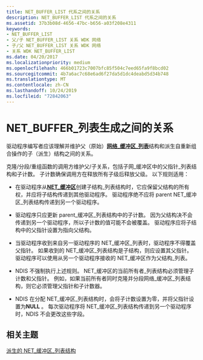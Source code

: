 ```yaml
---
title: NET_BUFFER_LIST 代系之间的关系
description: NET_BUFFER_LIST 代系之间的关系
ms.assetid: 37b3b08d-4656-47bc-b656-a03f208e4311
keywords:
- NET_BUFFER_LIST
- 父/子 NET_BUFFER_LIST 关系 WDK 网络
- 子/父 NET_BUFFER_LIST 关系 WDK 网络
- 关系 WDK NET_BUFFER_LIST
ms.date: 04/20/2017
ms.localizationpriority: medium
ms.openlocfilehash: 466b01723c7007bfc85f504c7eed65fa9f8bcd02
ms.sourcegitcommit: 4b7a6ac7c68e6ad6f27da5d1dc4deabd5d34b748
ms.translationtype: MT
ms.contentlocale: zh-CN
ms.lasthandoff: 10/24/2019
ms.locfileid: "72842063"
---
```

# <a name="relationships-between-net_buffer_list-generations"></a>NET\_BUFFER\_列表生成之间的关系





驱动程序编写者应该理解并维护父（原始）[**网络\_缓冲区\_列表**](https://docs.microsoft.com/windows-hardware/drivers/ddi/ndis/ns-ndis-_net_buffer_list)结构和派生自重新组合操作的子（派生）结构之间的关系。

克隆/分段/重组函数的调用方维护父/子关系，包括子网\_缓冲区中的父指针\_列表结构和子计数。 子计数确保调用方在释放所有子级后释放父级。 以下规则适用：

-   在驱动程序从[**NET\_缓冲区**](https://docs.microsoft.com/windows-hardware/drivers/ddi/ndis/ns-ndis-_net_buffer_list)创建子结构\_列表结构时，它应保留父结构的所有权，并应将子结构传递到其他驱动程序。 驱动程序绝不应将 parent NET\_缓冲区\_列表结构传递到另一个驱动程序。

-   驱动程序只应更新 parent\_缓冲区\_列表结构中的子计数。 因为父结构决不会传递到另一个驱动程序，所以子计数的值可能不会被覆盖。 驱动程序应将子结构中的父指针设置为指向父结构。

-   当驱动程序收到来自另一驱动程序的 NET\_缓冲区\_列表时，驱动程序不得覆盖父指针。 如果收到的 NET\_缓冲区\_列表结构是子结构，则应设置其父指针。 驱动程序可以使用从另一个驱动程序接收的 NET\_缓冲区作为父结构\_列表。

-   NDIS 不强制执行上述规则。 NET\_缓冲区的当前所有者\_列表结构必须管理子计数和父指针。 例如，如果当前所有者同时克隆并分段网络\_缓冲区\_列表结构，则它必须管理父指针和子计数器。

-   NDIS 在分配 NET\_缓冲区\_列表结构时，会将子计数设置为零，并将父指针设置为**NULL** 。 每次驱动程序将 NET\_缓冲区\_列表结构传递到另一个驱动程序时，NDIS 不会更改这些字段。

## <a name="related-topics"></a>相关主题


[派生的 NET\_缓冲区\_列表结构](derived-net-buffer-list-structures.md)

 

 






